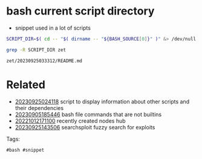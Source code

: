 # bash current script directory

- snippet used in a lot of scripts

```bash
SCRIPT_DIR=$( cd -- "$( dirname -- "${BASH_SOURCE[0]}" )" &> /dev/null && pwd )
```

```bash
grep -R SCRIPT_DIR zet
```

` zet/20230925033312/README.md `

# Related

- [20230925024118](/zet/20230925024118/README.md) script to display information about other scripts and their dependencies
- [20230905185446](/zet/20230905185446/README.md) bash file commands that are not builtins
- [20221012171100](/zet/20221012171100/README.md) recently created nodes hub
- [20230925143506](/zet/20230925143506/README.md) searchsploit fuzzy search for exploits

Tags:

    #bash #snippet
